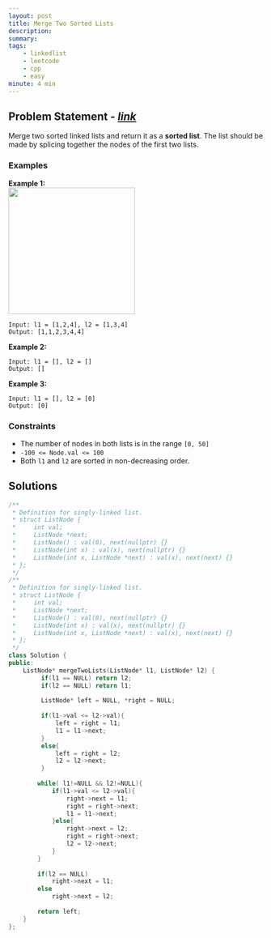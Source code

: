```yaml
---
layout: post
title: Merge Two Sorted Lists
description: 
summary: 
tags:
    - linkedlist
    - leetcode
    - cpp
    - easy
minute: 4 min
---
```


## Problem Statement - [*link*](https://leetcode.com/problems/merge-two-sorted-lists/)
Merge two sorted linked lists and return it as a **sorted list**. The list should be made by splicing together the nodes of the first two lists.

### Examples
**Example 1:**  
<img src="https://assets.leetcode.com/uploads/2020/10/03/merge_ex1.jpg" height="250">
```
Input: l1 = [1,2,4], l2 = [1,3,4]
Output: [1,1,2,3,4,4]
```

**Example 2:**  
```
Input: l1 = [], l2 = []
Output: []
```

**Example 3:**  
```
Input: l1 = [], l2 = [0]
Output: [0]
```

### Constraints
+ The number of nodes in both lists is in the range `[0, 50]`
+ `-100 <= Node.val <= 100`
+ Both `l1` and `l2` are sorted in non-decreasing order.

## Solutions
```cpp
/**
 * Definition for singly-linked list.
 * struct ListNode {
 *     int val;
 *     ListNode *next;
 *     ListNode() : val(0), next(nullptr) {}
 *     ListNode(int x) : val(x), next(nullptr) {}
 *     ListNode(int x, ListNode *next) : val(x), next(next) {}
 * };
 */
/**
 * Definition for singly-linked list.
 * struct ListNode {
 *     int val;
 *     ListNode *next;
 *     ListNode() : val(0), next(nullptr) {}
 *     ListNode(int x) : val(x), next(nullptr) {}
 *     ListNode(int x, ListNode *next) : val(x), next(next) {}
 * };
 */
class Solution {
public:
    ListNode* mergeTwoLists(ListNode* l1, ListNode* l2) {
         if(l1 == NULL) return l2;
         if(l2 == NULL) return l1;
        
         ListNode* left = NULL, *right = NULL;
        
         if(l1->val <= l2->val){
             left = right = l1;
             l1 = l1->next;
         } 
         else{
             left = right = l2;
             l2 = l2->next;
         }
        
        while( l1!=NULL && l2!=NULL){
            if(l1->val <= l2->val){
                right->next = l1;
                right = right->next;
                l1 = l1->next;
            }else{
                right->next = l2;
                right = right->next;
                l2 = l2->next;
            }
        }
        
        if(l2 == NULL)
            right->next = l1;
        else
            right->next = l2;
        
        return left;
    }
};
```
